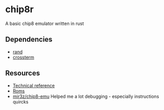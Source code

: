 # chip8r

A basic chip8 emulator written in rust

Dependencies
--
- [rand](https://crates.io/crates/rand)
- [crossterm](https://crates.io/crates/crossterm)


Resources
--
- [Technical reference](http://devernay.free.fr/hacks/chip8/C8TECH10.HTM)
- [Roms](https://github.com/dmatlack/chip8/tree/master/roms)
- [mir3z/chip8-emu](https://github.com/mir3z/chip8-emu) Helped me a lot debugging - especially instructions quircks
